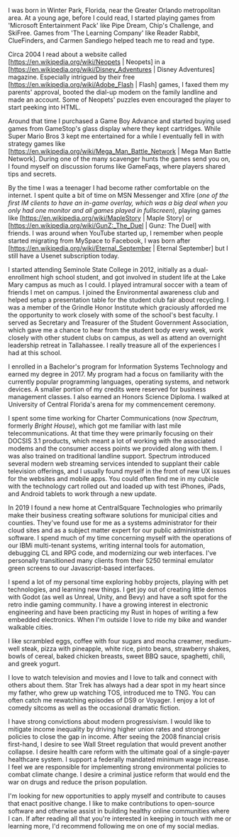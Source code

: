 I was born in Winter Park, Florida, near the Greater Orlando metropolitan area. At a young age, before I could read, I started playing games from 'Microsoft Entertainment Pack' like Pipe Dream, Chip's Challenge, and SkiFree. Games from 'The Learning Company' like Reader Rabbit, ClueFinders, and Carmen Sandiego helped teach me to read and type.

Circa 2004 I read about a website called [https://en.wikipedia.org/wiki/Neopets | Neopets] in a [https://en.wikipedia.org/wiki/Disney_Adventures | Disney Adventures] magazine. Especially intrigued by their free [https://en.wikipedia.org/wiki/Adobe_Flash | Flash] games, I faxed them my parents' approval, booted the dial-up modem on the family landline and made an account. Some of Neopets' puzzles even encouraged the player to start peeking into HTML.

Around that time I purchased a Game Boy Advance and started buying used games from GameStop's glass display where they kept cartridges. While Super Mario Bros 3 kept me entertained for a while I eventually fell in with strategy games like [https://en.wikipedia.org/wiki/Mega_Man_Battle_Network | Mega Man Battle Network]. During one of the many scavenger hunts the games send you on, I found myself on discussion forums like GameFaqs, where players shared tips and secrets.

By the time I was a teenager I had become rather comfortable on the internet. I spent quite a bit of time on MSN Messenger and Xfire (*one of the first IM clients to have an in-game overlay, which was a big deal when you only had one monitor and all games played in fullscreen*), playing games like [https://en.wikipedia.org/wiki/MapleStory | Maple Story] or [https://en.wikipedia.org/wiki/GunZ:_The_Duel | Gunz: The Duel] with friends. I was around when YouTube started up, I remember when people started migrating from MySpace to Facebook, I was born after [https://en.wikipedia.org/wiki/Eternal_September | Eternal September] but I still have a Usenet subscription today.

I started attending Seminole State College in 2012, initially as a dual-enrollment high school student, and got involved in student life at the Lake Mary campus as much as I could. I played intramural soccer with a team of friends I met on campus. I joined the Environmental awareness club and helped setup a presentation table for the student club fair about recycling. I was a member of the Grindle Honor Institute which graciously afforded me the opportunity to work closely with some of the school's best faculty. I served as Secretary and Treasurer of the Student Government Association, which gave me a chance to hear from the student body every week, work closely with other student clubs on campus, as well as attend an overnight leadership retreat in Tallahassee. I really treasure all of the experiences I had at this school.

I enrolled in a Bachelor's program for Information Systems Technology and earned my degree in 2017. My program had a focus on familiarity with the currently popular programming languages, operating systems, and network devices. A smaller portion of my credits were reserved for business management classes. I also earned an Honors Science Diploma. I walked at University of Central Florida's arena for my commencement ceremony.

I spent some time working for Charter Communications (now *Spectrum*, formerly *Bright House*), which got me familiar with last mile telecommunications. At that time they were primarily focusing on their DOCSIS 3.1 products, which meant a lot of working with the associated modems and the consumer access points we provided along with them. I was also trained on traditional landline support. Spectrum introduced several modern web streaming services intended to supplant their cable television offerings, and I usually found myself in the front of new UX issues for the websites and mobile apps. You could often find me in my cubicle with the technology cart rolled out and loaded up with test iPhones, iPads, and Android tablets to work through a new update.

In 2019 I found a new home at CentralSquare Technologies who primarily make their business creating software solutions for municipal cities and counties. They've found use for me as a systems administrator for their cloud sites and as a subject matter expert for our public administration software. I spend much of my time concerning myself with the operations of our IBMi multi-tenant systems, writing internal tools for automation, debugging CL and RPG code, and modernizing our web interfaces. I've personally transitioned many clients from their 5250 terminal emulator green screens to our Javascript-based interfaces.

I spend a lot of my personal time exploring hobby projects, playing with pet technologies, and learning new things. I get joy out of creating little demos with Godot (as well as Unreal, Unity, and Bevy) and have a soft spot for the retro indie gaming community. I have a growing interest in electronic engineering and have been practicing my Rust in hopes of writing a few embedded electronics. When I'm outside I love to ride my bike and wander walkable cities.

I like scrambled eggs, coffee with four sugars and mocha creamer, medium-well steak, pizza with pineapple, white rice, pinto beans, strawberry shakes, bowls of cereal, baked chicken breasts, sweet BBQ sauce, spaghetti, chili, and greek yogurt.

I love to watch television and movies and I love to talk and connect with others about them. Star Trek has always had a dear spot in my heart since my father, who grew up watching TOS, introduced me to TNG. You can often catch me rewatching episodes of DS9 or Voyager. I enjoy a lot of comedy sitcoms as well as the occasional dramatic fiction.

I have strong convictions about modern progressivism. I would like to mitigate income inequality by driving higher union rates and stronger policies to close the gap in income. After seeing the 2008 financial crisis first-hand, I desire to see Wall Street regulation that would prevent another collapse. I desire health care reform with the ultimate goal of a single-payer healthcare system. I support a federally mandated minimum wage increase. I feel we are responsible for implementing strong environmental policies to combat climate change. I desire a criminal justice reform that would end the war on drugs and reduce the prison population.

I'm looking for new opportunities to apply myself and contribute to causes that enact positive change. I like to make contributions to open-source software and otherwise assist in building healthy online communities where I can. If after reading all that you're interested in keeping in touch with me or learning more, I'd recommend following me on one of my social medias.